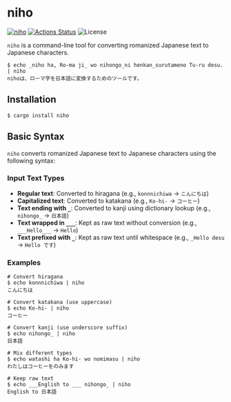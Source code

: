 niho
====

[![niho](https://img.shields.io/crates/v/niho.svg)](https://crates.io/crates/niho)
[![Actions Status](https://github.com/sile/niho/workflows/CI/badge.svg)](https://github.com/sile/niho/actions)
![License](https://img.shields.io/crates/l/niho)

`niho` is a command-line tool for converting romanized Japanese text to Japanese characters.

```console
$ echo _niho ha, Ro-ma ji_ wo nihongo_ni henkan_surutameno Tu-ru desu. | niho
nihoは、ローマ字を日本語に変換するためのツールです。
```

## Installation

```console
$ cargo install niho
```

## Basic Syntax

`niho` converts romanized Japanese text to Japanese characters using the following syntax:

### Input Text Types

- **Regular text**: Converted to hiragana (e.g., `konnnichiwa` → `こんにちは`)
- **Capitalized text**: Converted to katakana (e.g., `Ko-hi-` → `コーヒー`)
- **Text ending with `_`**: Converted to kanji using dictionary lookup (e.g., `nihongo_` → `日本語`)
- **Text wrapped in `___`**: Kept as raw text without conversion (e.g., `___Hello___` → `Hello`)
- **Text prefixed with `_`**: Kept as raw text until whitespace (e.g., `_Hello desu` → `Hello です`)

### Examples

```console
# Convert hiragana
$ echo konnnichiwa | niho
こんにちは

# Convert katakana (use uppercase)
$ echo Ko-hi- | niho
コーヒー

# Convert kanji (use underscore suffix)
$ echo nihongo_ | niho
日本語

# Mix different types
$ echo watashi ha Ko-hi- wo nomimasu | niho
わたしはコーヒーをのみます

# Keep raw text
$ echo ___English to ___ nihongo_ | niho
English to 日本語
```


